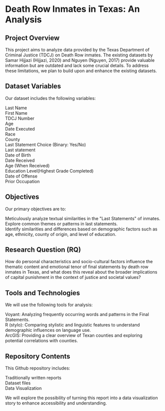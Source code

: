 # Death Row Inmates in Texas: An Analysis

## Project Overview

This project aims to analyze data provided by the Texas Department of Criminal Justice (TDCJ) on Death Row inmates. The existing datasets by Samar Hijjazi (Hijjazi, 2020) and Nguyen (Nguyen, 2017) provide valuable information but are outdated and lack some crucial details. To address these limitations, we plan to build upon and enhance the existing datasets.

## Dataset Variables

Our dataset includes the following variables:
 
Last Name  
First Name  
TDCJ Number  
Age  
Date Executed  
Race  
County  
Last Statement Choice (Binary: Yes/No)  
Last statement  
Date of Birth  
Date Received  
Age (When Received)  
Education Level(Highest Grade Completed)   
Date of Offense  
Prior Occupation  

## Objectives

Our primary objectives are to:  

Meticulously analyze textual similarities in the "Last Statements" of inmates.  
Explore common themes or patterns in last statements.  
Identify similarities and differences based on demographic factors such as age, ethnicity, county of origin, and level of education.  
## Research Question (RQ)

How do personal characteristics and socio-cultural factors influence the thematic content and emotional tenor of final statements by death row inmates in Texas, and what does this reveal about the broader implications of capital punishment in the context of justice and societal values?  

## Tools and Technologies

We will use the following tools for analysis:

Voyant: Analyzing frequently occurring words and patterns in the Final Statements.  
R (stylo): Comparing stylistic and linguistic features to understand demographic influences on language use.  
ArcGIS: Providing a clear overview of Texan counties and exploring potential correlations with counties.  
## Repository Contents

This Github repository includes:

Traditionally written reports  
Dataset files  
Data Visualization  

We will explore the possibility of turning this report into a data visualization story to enhance accessibility and understanding.
